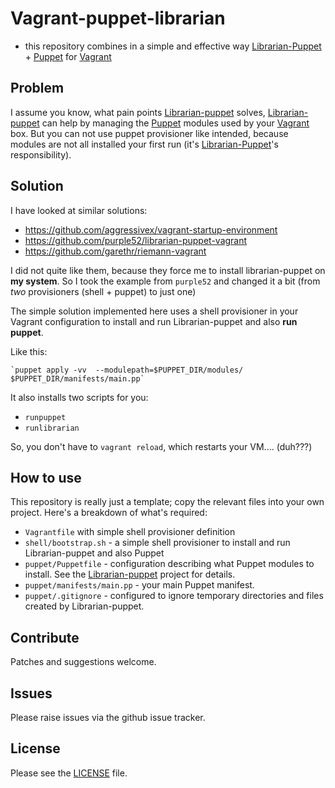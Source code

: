 # Vagrant-puppet-librarian
- this repository combines in a simple and effective way [Librarian-Puppet] + [Puppet] for [Vagrant]

## Problem
I assume you know, what pain points [Librarian-puppet] solves, [Librarian-puppet] can help by managing the [Puppet] modules used by your [Vagrant] box. But you can not use puppet provisioner like intended, because modules are not all installed your first run (it's [Librarian-Puppet]'s responsibility).


## Solution

I have looked at similar solutions:

  - https://github.com/aggressivex/vagrant-startup-environment
  - https://github.com/purple52/librarian-puppet-vagrant
  - https://github.com/garethr/riemann-vagrant

I did not quite like them, because they force me to install librarian-puppet on **my system**.
So I took the example from `purple52` and changed it a bit (from _two_ provisioners (shell + puppet) to just one)

The simple solution implemented here uses a shell provisioner in your Vagrant
configuration to install and run Librarian-puppet and also **run puppet**.

Like this:

    `puppet apply -vv  --modulepath=$PUPPET_DIR/modules/ $PUPPET_DIR/manifests/main.pp`

It also installs two scripts for you:
- `runpuppet`
- `runlibrarian`

So, you don't have to `vagrant reload`, which restarts your VM.... (duh???)

## How to use

This repository is really just a template; copy the relevant files into your
own project. Here's a breakdown of what's required:

* `Vagrantfile` with simple shell provisioner definition
* `shell/bootstrap.sh` - a simple shell provisioner to install and run Librarian-puppet and also Puppet
* `puppet/Puppetfile` - configuration describing what Puppet modules to install. See the
[Librarian-puppet](https://github.com/rodjek/librarian-puppet) project for details.
* `puppet/manifests/main.pp` - your main Puppet manifest.
* `puppet/.gitignore` - configured to ignore temporary directories and files created by Librarian-puppet.

## Contribute

Patches and suggestions welcome.

## Issues

Please raise issues via the github issue tracker.

## License

Please see the [LICENSE](https://github.com/mindreframer/vagrant-puppet-librarian/blob/master/LICENSE)
file.


[Vagrant]: http://vagrantup.com
[Puppet]: http://puppetlabs.com
[Librarian-Puppet]: https://github.com/rodjek/librarian-puppet
